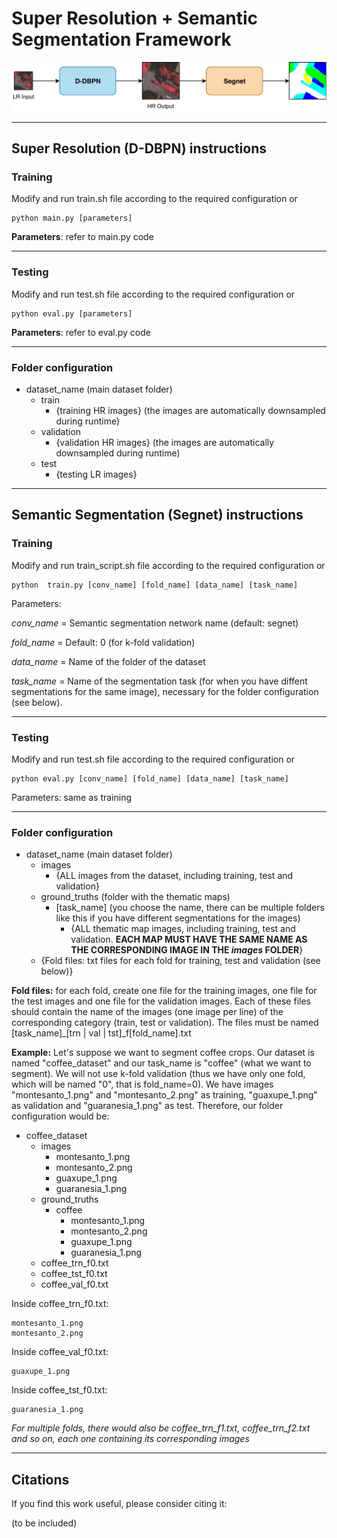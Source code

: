 # Super Resolution + Semantic Segmentation Framework
![](.readme/pipeline.png)

------------

## Super Resolution (D-DBPN) instructions

### Training
Modify and run train.sh file according to the required configuration or 

```
python main.py [parameters]
```

**Parameters**: refer to main.py code

------------

### Testing
Modify and run test.sh file according to the required configuration or 

```
python eval.py [parameters]
```

**Parameters**: refer to eval.py code

------------

### Folder configuration

- dataset_name (main dataset folder)
	- train
		- {training HR images} (the images are automatically downsampled during runtime)
	- validation
		- {validation HR images} (the images are automatically downsampled during runtime)
	- test
		- {testing LR images}

------------

## Semantic Segmentation (Segnet) instructions

### Training
Modify and run train_script.sh file according to the required configuration or 

```
python  train.py [conv_name] [fold_name] [data_name] [task_name]
```

Parameters:

*conv\_name* = Semantic segmentation network name (default: segnet)

*fold\_name* = Default: 0 (for k-fold validation)

*data\_name* = Name of the folder of the dataset

*task\_name* = Name of the segmentation task (for when you have diffent segmentations for the same image), necessary for the folder configuration (see below).

------------

### Testing
Modify and run test.sh file according to the required configuration or 

```
python eval.py [conv_name] [fold_name] [data_name] [task_name]
```

Parameters: same as training

------------

### Folder configuration

- dataset_name (main dataset folder)
	- images
		- {ALL images from the dataset, including training, test and validation}
	- ground_truths (folder with the thematic maps)
		- [task_name] (you choose the name, there can be multiple folders like this if you have different segmentations for the images)
			- {ALL thematic map images, including training, test and validation. **EACH MAP MUST HAVE THE SAME NAME AS THE CORRESPONDING IMAGE IN THE *images* FOLDER**}
	- {Fold files: txt files for each fold for training, test and validation (see below)}

**Fold files:** for each fold, create one file for the training images, one file for the test images and one file for the validation images. Each of these files should contain the name of the images (one image per line) of the corresponding category (train, test or validation). The files must be named [task\_name]\_[trn | val | tst]\_f[fold\_name].txt

**Example:** Let's suppose we want to segment coffee crops. Our dataset is named "coffee\_dataset" and our task\_name is "coffee" (what we want to segment). We will not use k-fold validation (thus we have only one fold, which will be named "0", that is fold\_name=0). We have images "montesanto_1.png" and "montesanto_2.png" as training, "guaxupe_1.png" as validation and "guaranesia_1.png" as test. Therefore, our folder configuration would be:
- coffee\_dataset
	- images
		- montesanto\_1.png
		- montesanto\_2.png
		- guaxupe\_1.png
		- guaranesia\_1.png
	- ground\_truths
		- coffee
			- montesanto\_1.png
			- montesanto\_2.png
			- guaxupe\_1.png
			- guaranesia\_1.png
	- coffee\_trn\_f0.txt
	- coffee\_tst\_f0.txt
	- coffee\_val\_f0.txt

Inside coffee\_trn\_f0.txt:
```
montesanto_1.png
montesanto_2.png
```
Inside coffee\_val\_f0.txt:
```
guaxupe_1.png
```
Inside coffee\_tst\_f0.txt:
```
guaranesia_1.png
```
*For multiple folds, there would also be coffee\_trn\_f1.txt, coffee\_trn\_f2.txt and so on, each one containing its corresponding images*

------------

## Citations
If you find this work useful, please consider citing it:

(to be included)

